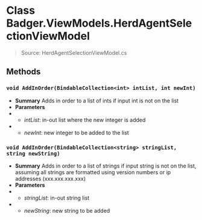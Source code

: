 # Class Badger.ViewModels.HerdAgentSelectionViewModel
> Source: HerdAgentSelectionViewModel.cs
## Methods
### ``void AddInOrder(BindableCollection<int> intList, int newInt)``
* **Summary**
  Adds in order to a list of ints if input int is not on the list
* **Parameters**
* * _intList_: in-out list where the new integer is added
* * _newInt_: new integer to be added to the list
### ``void AddInOrder(BindableCollection<string> stringList, string newString)``
* **Summary**
  Adds in order to a list of strings if input string is not on the list, assuming all strings are formatted using version numbers or ip addresses (xxx.xxx.xxx.xxx)
* **Parameters**
* * _stringList_: in-out string list
* * _newString_: new string to be added
